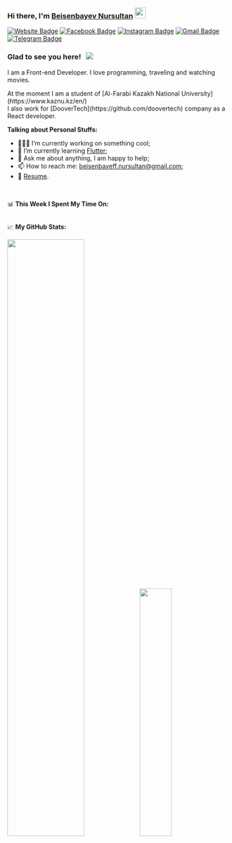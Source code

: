 ### Hi there, I'm <a href="https://github.com/Beisenbayev" target="_blank">Beisenbayev Nursultan</a> <img src="https://media.giphy.com/media/hvRJCLFzcasrR4ia7z/giphy.gif" width="25px">

<!-- [![Linkedin Badge](https://img.shields.io/badge/-LinkedIn-0e76a8?style=flat-square&logo=Linkedin&logoColor=white)](https://linkedin.com/in/beisenbayev) -->
[![Website Badge](https://img.shields.io/badge/Website-24A19C?style=flat&logo=google-chrome&logoColor=white)](https://beisenbayev.github.io/business-card-site/)
[![Facebook Badge](https://img.shields.io/badge/-Facebook-3b5998?style=flat&logo=Facebook&logoColor=white)](https://www.facebook.com/beisenbayeff)
[![Instagram Badge](https://img.shields.io/badge/-Instagram-bc2a8d?style=flat&logo=Instagram&logoColor=white)](https://www.instagram.com/_beisenbayev/)
[![Gmail Badge](https://img.shields.io/badge/-Gmail-EA4335?&style=flat&logo=Gmail&logoColor=white)](mailto:beisenbayeff.nursultan@gmail.com)
[![Telegram Badge](https://img.shields.io/badge/-Telegram-0088cc?style=flat&logo=Telegram&logoColor=white)](https://t.me/beisenbayeff)

### Glad to see you here! &nbsp; ![](https://visitor-badge.glitch.me/badge?page_id=Beisenbayev)

<p>I am a Front-end Developer. I love programming, traveling and watching movies.</p>

<p>At the moment I am a student of [Al-Farabi Kazakh National University](https://www.kaznu.kz/en/)<br>
I also work for [DooverTech](https://github.com/doovertech) company as a React developer.</p>
  

**Talking about Personal Stuffs:**

- 👨🏻‍💻 I’m currently working on something cool;
- 🚀 I’m currently learning [Flutter](https://flutter.dev/);
- 💬 Ask me about anything, I am happy to help;
- 📫 How to reach me: beisenbayeff.nursultan@gmail.com;
- 📝 [Resume](https://hh.kz/resume/a3699464ff07671be00039ed1f67734c535a72).

</br>

📊 **This Week I Spent My Time On:**
<!--START_SECTION:waka-->
```text
```
<!--END_SECTION:waka-->


📈 **My GitHub Stats:**

<p style="display:inline;">
  <img  width="59%" src="https://github-readme-stats.vercel.app/api?username=beisenbayev&count_private=true&include_all_commits=true&hide=stars,contribs&hide_border=true&show_icons=true&theme=graywhite" />
  <img width="38%" src="https://github-readme-stats.vercel.app/api/top-langs/?username=beisenbayev&show_icons=true&hide_border=true&layout=compact&langs_count=6&theme=graywhite"/>
</p>
